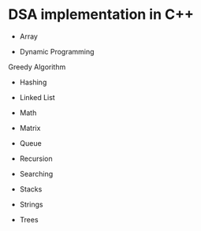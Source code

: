 # DSA implementation in C++
 
- Array 

- Dynamic Programming

Greedy Algorithm

- Hashing

- Linked List

- Math

- Matrix

- Queue

- Recursion

- Searching

- Stacks

- Strings

- Trees

